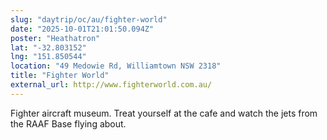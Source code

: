 ```yaml
---
slug: "daytrip/oc/au/fighter-world"
date: "2025-10-01T21:01:50.094Z"
poster: "Heathatron"
lat: "-32.803152"
lng: "151.850544"
location: "49 Medowie Rd, Williamtown NSW 2318"
title: "Fighter World"
external_url: http://www.fighterworld.com.au/
---
```

Fighter aircraft museum. Treat yourself at the cafe and watch the jets from the RAAF Base flying about.